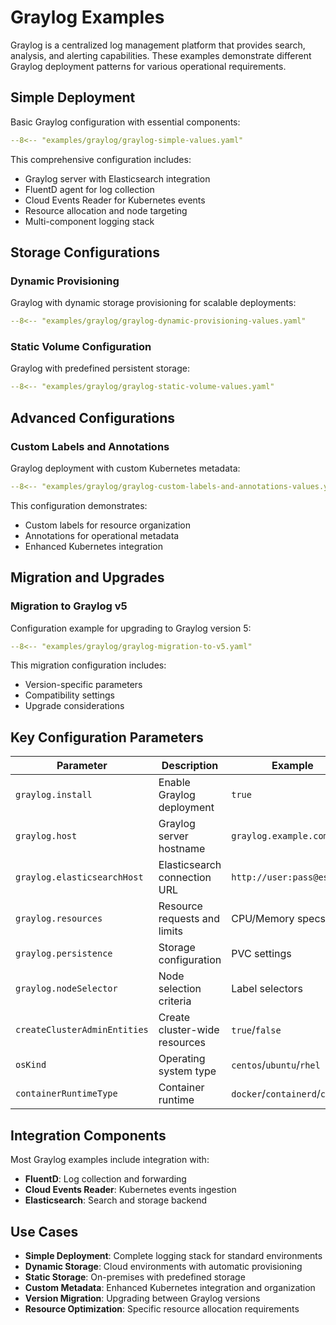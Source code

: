 # Graylog Examples

Graylog is a centralized log management platform that provides search, analysis, and alerting capabilities.
These examples demonstrate different Graylog deployment patterns for various operational requirements.

## Simple Deployment

Basic Graylog configuration with essential components:

```yaml title="graylog-simple-values.yaml"
--8<-- "examples/graylog/graylog-simple-values.yaml"
```

This comprehensive configuration includes:

- Graylog server with Elasticsearch integration
- FluentD agent for log collection
- Cloud Events Reader for Kubernetes events
- Resource allocation and node targeting
- Multi-component logging stack

## Storage Configurations

### Dynamic Provisioning

Graylog with dynamic storage provisioning for scalable deployments:

```yaml title="graylog-dynamic-provisioning-values.yaml"
--8<-- "examples/graylog/graylog-dynamic-provisioning-values.yaml"
```

### Static Volume Configuration

Graylog with predefined persistent storage:

```yaml title="graylog-static-volume-values.yaml"
--8<-- "examples/graylog/graylog-static-volume-values.yaml"
```

## Advanced Configurations

### Custom Labels and Annotations

Graylog deployment with custom Kubernetes metadata:

```yaml title="graylog-custom-labels-and-annotations-values.yaml"
--8<-- "examples/graylog/graylog-custom-labels-and-annotations-values.yaml"
```

This configuration demonstrates:

- Custom labels for resource organization
- Annotations for operational metadata
- Enhanced Kubernetes integration

## Migration and Upgrades

### Migration to Graylog v5

Configuration example for upgrading to Graylog version 5:

```yaml title="graylog-migration-to-v5.yaml"
--8<-- "examples/graylog/graylog-migration-to-v5.yaml"
```

This migration configuration includes:

- Version-specific parameters
- Compatibility settings
- Upgrade considerations

## Key Configuration Parameters

| Parameter | Description | Example |
|-----------|-------------|---------|
| `graylog.install` | Enable Graylog deployment | `true` |
| `graylog.host` | Graylog server hostname | `graylog.example.com` |
| `graylog.elasticsearchHost` | Elasticsearch connection URL | `http://user:pass@es:9200` |
| `graylog.resources` | Resource requests and limits | CPU/Memory specs |
| `graylog.persistence` | Storage configuration | PVC settings |
| `graylog.nodeSelector` | Node selection criteria | Label selectors |
| `createClusterAdminEntities` | Create cluster-wide resources | `true`/`false` |
| `osKind` | Operating system type | `centos`/`ubuntu`/`rhel` |
| `containerRuntimeType` | Container runtime | `docker`/`containerd`/`cri-o` |

## Integration Components

Most Graylog examples include integration with:

- **FluentD**: Log collection and forwarding
- **Cloud Events Reader**: Kubernetes events ingestion
- **Elasticsearch**: Search and storage backend

## Use Cases

- **Simple Deployment**: Complete logging stack for standard environments
- **Dynamic Storage**: Cloud environments with automatic provisioning
- **Static Storage**: On-premises with predefined storage
- **Custom Metadata**: Enhanced Kubernetes integration and organization
- **Version Migration**: Upgrading between Graylog versions
- **Resource Optimization**: Specific resource allocation requirements
